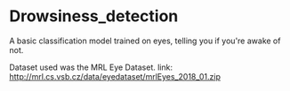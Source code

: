 # Drowsiness_detection
A basic classification model trained on eyes, telling you if you're awake of not.

Dataset used was the MRL Eye Dataset. link: http://mrl.cs.vsb.cz/data/eyedataset/mrlEyes_2018_01.zip
